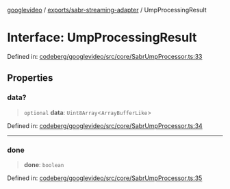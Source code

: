 [googlevideo](../../../README.md) / [exports/sabr-streaming-adapter](../README.md) / UmpProcessingResult

# Interface: UmpProcessingResult

Defined in: [codeberg/googlevideo/src/core/SabrUmpProcessor.ts:33](https://github.com/LuanRT/googlevideo/blob/19854137cadaf49fd755394883dfd7fe5fdaba20/src/core/SabrUmpProcessor.ts#L33)

## Properties

### data?

> `optional` **data**: `Uint8Array`\<`ArrayBufferLike`\>

Defined in: [codeberg/googlevideo/src/core/SabrUmpProcessor.ts:34](https://github.com/LuanRT/googlevideo/blob/19854137cadaf49fd755394883dfd7fe5fdaba20/src/core/SabrUmpProcessor.ts#L34)

***

### done

> **done**: `boolean`

Defined in: [codeberg/googlevideo/src/core/SabrUmpProcessor.ts:35](https://github.com/LuanRT/googlevideo/blob/19854137cadaf49fd755394883dfd7fe5fdaba20/src/core/SabrUmpProcessor.ts#L35)

